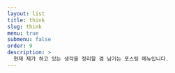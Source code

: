 ```yaml
---
layout: list
title: think
slug: think
menu: true
submenu: false
order: 9
description: >
  현재 제가 하고 있는 생각을 정리할 겸 남기는 포스팅 메뉴입니다.
---
```

